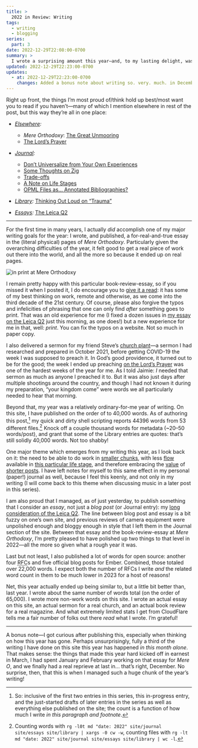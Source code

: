 ```yaml
---
title: >
  2022 in Review: Writing
tags:
  - writing
  - blogging
series:
  part: 3
date: 2022-12-29T22:08:00-0700
summary: >
  I wrote a surprising amount this year—and, to my lasting delight, was published in print for the first time.
updated: 2022-12-29T22:23:00-0700
updates:
  - at: 2022-12-29T22:23:00-0700
    changes: Added a bonus note about writing so. very. much. in December.
---
```


Right up front, the things I’m most proud of/think hold up best/most want you to read if you haven’t—many of which I mention elsewhere in rest of the post, but this way they’re all in one place:

- *[Elsewhere](https://v5.chriskrycho.com/elsewhere/):*
    - <cite>Mere Orthodoxy</cite>: [The Great Unmooring][mere-o]
    - [The Lord’s Prayer](https://v5.chriskrycho.com/elsewhere/the-lords-prayer/)

- *[Journal](https://v5.chriskrycho.com/journal/):*
    - [Don’t Universalize from Your Own Experiences](https://v5.chriskrycho.com/journal/dont-universalize-from-your-own-experiences/)
    - [Some Thoughts on Zig](https://v5.chriskrycho.com/journal/some-thoughts-on-zig/)
    - [Trade-offs](https://v5.chriskrycho.com/journal/trade-offs/)
    - [A Note on Life Stages](https://v5.chriskrycho.com/journal/note-on-life-stages/)
    - [<abbr>OPML</abbr> Files as… Annotated Bibliographies?](https://v5.chriskrycho.com/journal/opml-files-as-annotated-bibliographies/)

- *[Library](https://v5.chriskrycho.com/library/):* [Thinking Out Loud on “Trauma”](https://v5.chriskrycho.com/library/thinking-out-loud-on-trauma/)

- *[Essays](https://v5.chriskrycho.com/essays/):* [The Leica Q2](https://v5.chriskrycho.com/essays/the-leica-q2/)

---

For the first time in many years, I actually *did* accomplish one of my major writing goals for the year: I wrote, and published, a for-real-and-true essay in the (literal physical) pages of <cite>Mere Orthodoxy</cite>. Particularly given the overarching difficulties of the year, it felt good to get a real piece of work out there into the world, and all the more so because it ended up on real pages.

![in print at <cite>Mere Orthodoxy</cite>](https://cdn.chriskrycho.com/file/chriskrycho-com/images/mere-o-3.jpg)

I remain pretty happy with this particular book-review-essay, so if you missed it when I posted it, I do encourage you to [give it a read][mere-o]: it has some of my best thinking on work, remote and otherwise, as we come into the third decade of the 21st century. Of course, please also forgive the typos and infelicities of phrasing that one can only find *after* something goes to print. That was an old experience for me (I fixed a dozen issues in [my essay on the Leica Q2][q2] just this morning, as one does!) but a new experience for me in that, well: *print*. You can fix the typos on a website. Not so much in paper copy.

[mere-o]: https://mereorthodoxy.com/the-great-unmooring/
[q2]: https://v5.chriskrycho.com/essays/the-leica-q2/

I also delivered a sermon for my friend Steve’s [church plant][waypoint]—a sermon I had researched and prepared in October 2021, before getting <span class='smcp'>COVID</span>-19 the week I was supposed to preach it. In God’s good providence, it turned out to be for the good; the week I ended up preaching [on the Lord’s Prayer][sermon] was one of the hardest weeks of the year for me. As I told Jaimie: *I* needed that sermon as much as anyone I preached it to. But it was also just days after multiple shootings around the country, and though I had not known it during my preparation, “your kingdom come” were words we all particularly needed to hear that morning.

[waypoint]: https://waypointcos.org
[sermon]: https://v5.chriskrycho.com/elsewhere/the-lords-prayer/

Beyond that, my year was a relatively ordinary-for-me year of writing. On this site, I have published on the order of to 40,000 words. As of authoring this post,[^meta] my quick and dirty shell scripting reports 44396 words from 53 different files.[^scripting] Knock off a couple thousand words for metadata (~20–50 words/post), and grant that some of the Library entries are quotes: that’s still solidly 40,000 words. Not too shabby!

One major theme which emerges from my writing this year, as I look back on it: the need to be able to do work in [smaller chunks][10-min], with less [flow][flow] available in [this particular life stage][life-stages], and therefore embracing the [value][short-1] of [shorter posts][short-2]. I have left notes for myself to this same effect in my personal (paper!) journal as well, because I feel this keenly, and not only in my writing (I will come back to this theme when discussing music in a later post in this series).

[10-min]: https://v5.chriskrycho.com/journal/what-i-can-i-do-with-10-minutes/
[flow]: https://v5.chriskrycho.com/journal/flow-state/
[life-stages]: https://v5.chriskrycho.com/journal/note-on-life-stages/
[short-1]: https://v5.chriskrycho.com/journal/long-and-short/
[short-2]: https://v5.chriskrycho.com/journal/john-cook-and-brief-notes/

I am also proud that I managed, as of just yesterday, to publish something that I consider an *essay*, not just a *blog post* (or Journal entry): my [long consideration of the Leica Q2][q2]. The line between blog post and essay is a bit fuzzy on one’s own site, and previous reviews of camera equipment were unpolished enough and bloggy enough in style that I left them in the Journal section of the site. Between that essay and the book-review-essay at <cite>Mere Orthodoxy</cite>, I’m pretty pleased to have polished up two things to that level in 2022—all the more so given what a rough year it was.

Last but not least, I also published a lot of words for open source: another four <abbr title="request for comment">RFC</abbr>s and five official blog posts for Ember. Combined, those totaled over 22,000 words. I expect both the number of <abbr>RFC</abbr>s I write *and* the related word count in them to be much lower in 2023 for a host of reasons!

[0800]: https://github.com/emberjs/rfcs/pull/800
[0821]: https://github.com/emberjs/rfcs/pull/821
[0830]: https://github.com/emberjs/rfcs/pull/830
[0876]: https://github.com/emberjs/rfcs/pull/876

Net, this year actually ended up being similar to, but a little bit better than, last year. I wrote about the same number of words total (on the order of 65,000). I wrote more non-work words on this site. I wrote an actual essay on this site, an actual sermon for a real church, and an actual book review for a real magazine. And what extremely limited stats I get from CloudFlare tells me a fair number of folks out there *read* what I wrote. I’m grateful!

---

A bonus note—I got curious after publishing this, especially when thinking on how this year has gone. Perhaps unsurprisingly, fully a third of the writing I have done on this site this year has happened *in this month alone*. That makes sense: the things that made this year hard kicked off in earnest in March, I had spent January and February working on that essay for <cite>Mere O</cite>, and we finally had a real reprieve at last in… that’s right, December. No surprise, then, that this is when I managed such a huge chunk of the year’s writing!




[^meta]: So: inclusive of the first two entries in this series, this in-progress entry, and the just-started drafts of later entries in the series as well as everything else published on the site; the count is a function of how much I write *in this paragraph and footnote*.

[^scripting]: Counting words with `rg -l0t md "date: 2022" site/journal site/essays site/library | xargs -0 cw -w`, counting files with `rg -lt md "date: 2022" site/journal site/essays site/library | wc -l`.